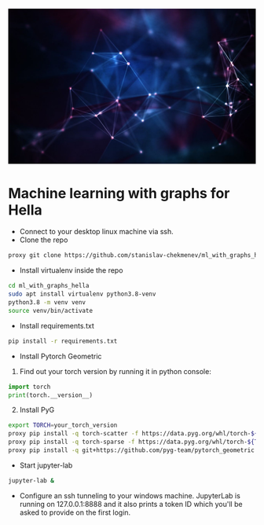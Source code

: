 ![alt-text](https://github.com/stanislav-chekmenev/ml_with_graphs_hella/blob/main/assets/graph.jpg)

# Machine learning with graphs for Hella

- Connect to your desktop linux machine via ssh.
- Clone the repo
```bash
proxy git clone https://github.com/stanislav-chekmenev/ml_with_graphs_hella
```
- Install virtualenv inside the repo

```bash
cd ml_with_graphs_hella
sudo apt install virtualenv python3.8-venv
python3.8 -m venv venv
source venv/bin/activate
```
- Install requirements.txt
```bash
pip install -r requirements.txt
```
- Install Pytorch Geometric
1. Find out your torch version by running it in python console:
```python
import torch
print(torch.__version__)
```
2. Install PyG
```bash
export TORCH=your_torch_version
proxy pip install -q torch-scatter -f https://data.pyg.org/whl/torch-${TORCH}.html
proxy pip install -q torch-sparse -f https://data.pyg.org/whl/torch-${TORCH}.html
proxy pip install -q git+https://github.com/pyg-team/pytorch_geometric.git
```
- Start jupyter-lab
```bash
jupyter-lab &
```
- Configure an ssh tunneling to your windows machine. JupyterLab is running on 127.0.0.1:8888 and it also prints a token ID which you'll be asked to provide on the first login.
